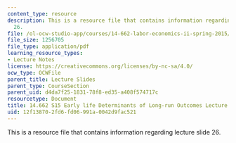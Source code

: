 ```yaml
---
content_type: resource
description: This is a resource file that contains information regarding lecture slide
  26.
file: /ol-ocw-studio-app/courses/14-662-labor-economics-ii-spring-2015/12f138702fd6fd06991a0042d9fac521_MIT14_662S15_lec_slides26.pdf
file_size: 1256705
file_type: application/pdf
learning_resource_types:
- Lecture Notes
license: https://creativecommons.org/licenses/by-nc-sa/4.0/
ocw_type: OCWFile
parent_title: Lecture Slides
parent_type: CourseSection
parent_uid: d4da7f25-1831-78f8-ed35-a408f574717c
resourcetype: Document
title: 14.662 S15 Early life Determinants of Long-run Outcomes Lecture Slides
uid: 12f13870-2fd6-fd06-991a-0042d9fac521
---
```

This is a resource file that contains information regarding lecture slide 26.